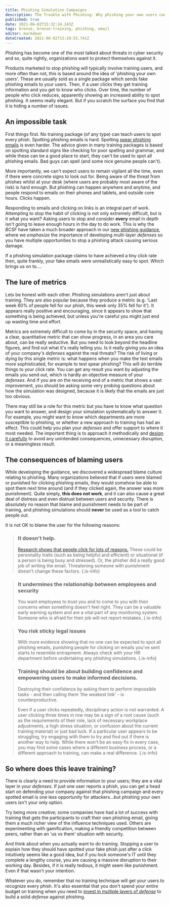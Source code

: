 ```yaml
---
title: Phishing Simulation Campaigns
description: The Trouble with Phishing: Why phishing your own users cannot solve all your problems....and may cause a few more
published: true
date: 2021-06-02T15:32:24.243Z
tags: bronze, bronze-training, phishing, email
editor: markdown
dateCreated: 2021-06-02T15:29:55.741Z
---
```


Phishing has become one of the most talked about threats in cyber security and so, quite rightly, organizations want to protect themselves against it.

Products marketed to stop phishing will typically involve training users, and more often than not, this is based around the idea of 'phishing your own users'. These are usually sold as a single package which sends fake phishing emails to your users. Then, if a user clicks they get training information and you get to know who clicks. Over time, the number of people who click reduces, apparently showing an increased ability to spot phishing. It seems really elegant. But if you scratch the surface you find that it is hiding a number of issues.

## An impossible task

First things first. No training package (of any type) can teach users to spot every phish. Spotting phishing emails is hard. Spotting [spear phishing emails](https://en.wikipedia.org/wiki/Phishing#Spear_phishing) is even harder. The advice given in many training packages is based on spotting standard signs like checking for poor spelling and grammar, and while these can be a good place to start, they can't be used to spot all phishing emails. Bad guys can spell (and some nice genuine people can't).

More importantly, we can't expect users to remain vigilant all the time, even if there were concrete signs to look out for. Being aware of the threat from phishes whilst at your desk (where users are probably most aware of the risk) is hard enough. But phishing can happen anywhere and anytime, and people respond to emails on their phones and tablets, and outside core hours. Clicks happen.

Responding to emails and clicking on links is an integral part of work. Attempting to stop the habit of clicking is not only extremely difficult, but is it what you want? Asking users to stop and consider **every** email in depth isn't going to leave enough hours in the day to do work. This is why the *BCSF* have taken a much broader approach in our [new phishing guidance](/bronze-controls/phishing), where we *emphasize* the importance of developing multi-layer *defenses* so you have multiple opportunities to stop a phishing attack causing serious damage.

If a phishing simulation package claims to have achieved a tiny click rate then, quite frankly, your fake emails were unrealistically easy to spot. Which brings us on to....

## The lure of metrics

Lets be honest with each other. Phishing simulations aren't just about training. They are also popular because they produce a metric (e.g. 'Last week 60% of people fell for our phish, this week only 35% fell for it'). It appears really positive and encouraging, since it appears to show that something is being achieved, but unless you're careful you might just end up wasting time and effort.

Metrics are extremely difficult to come by in the security space, and having a clear, quantitative metric that can show progress, in an area you care about, can be really seductive. But you need to look beyond the headline figures, and find out what it's really telling you. Is it really giving you an idea of your company's *defenses* against the real threats? The risk of living or dying by this single metric is: what happens when you make the test emails more sophisticated, for example to test spear phishing? This will do terrible things to your click rate. You can get any result you want by adjusting the emails you send out, which is hardly an objective measure of your *defenses*. And if you are on the receiving end of a metric that shows a vast improvement, you should be asking some very probing questions about how the simulation was designed, because it is likely that the emails are just too obvious.

There may still be a role for this metric but you have to know what question you want to answer, and design your simulation systematically to answer it. For example, you might want to know which departments are more susceptible to phishing, or whether a new approach to training has had an effect. This could help you plan your *defenses* and offer support to where it most needed. The important thing is to approach it methodically and [design it carefully](https://www.cpni.gov.uk/system/files/documents/51/d7/phishing_simulations_guide.pdf) to avoid any unintended consequences, unnecessary disruption, or a meaningless result.

## The consequences of blaming users

While developing the guidance, we discovered a widespread blame culture relating to phishing. Many organizations believed that if users were blamed or punished for clicking phishing emails, they would somehow be able to spot them next time around (and if they clicked again, the answer was more punishment). Quite simply, **this does not work**, and it can also cause a great deal of distress and even distrust between users and security. There is absolutely no reason that blame and punishment needs to be part of training, and phishing simulations should **never** be used as a tool to catch people out.

It is not OK to blame the user for the following reasons:

> ### **It doesn't help.**
> [Research shows that people click for lots of reasons.](https://www.sciencedirect.com/science/article/pii/S0747563217301504) These could be personality traits (such as being helpful and efficient) or situational (if a person is being busy and stressed). Or, the phisher did a really good job of writing the email. Threatening someone with punishment doesn't change these factors.
{.is-info}

> ### **It undermines the relationship between employees and security**
> You want employees to trust you and to come to you with their concerns when something doesn't feel right. They can be a valuable early warning system and are a vital part of any monitoring system. Someone who is afraid for their job will not report mistakes.
{.is-info}

> ### **You risk sticky legal issues**
> With more evidence showing that no one can be expected to spot all phishing emails, punishing people for clicking on emails you've sent starts to resemble entrapment. Always check with your HR department before undertaking any phishing simulations.
{.is-info}

> ### **Training should be about building confidence and empowering users to make informed decisions.**
> 
> Destroying their confidence by asking them to perform impossible tasks - and then calling them 'the weakest link' - is counterproductive.
> 
> Even if a user clicks repeatedly, disciplinary action is not warranted. A user clicking three times in row may be a sign of a root cause (such as the requirements of their role, lack of necessary workplace adjustments, a high stress situation, or confusion about the current training material) or just bad luck. If a particular user appears to be struggling, try engaging with them to try and find out if there is another way to help. While there won't be an easy fix in every case, you may find some cases where a different business process, or a different approach to training, can make a real difference.
{.is-info}


## So where does this leave training?

There is clearly a need to provide information to your users; they are a vital layer in your *defenses*. If just one user reports a phish, you can get a head start on defending your company against that phishing campaign and every spotted email is one less opportunity for attackers...but phishing your own users isn't your only option.

Try being more creative; some companies have had a lot of success with training that gets the participants to craft their own phishing email, giving them a much richer view of the influence techniques used. Others are experimenting with gamification, making a friendly competition between peers, rather than an 'us vs them' situation with security. 

And think about when you actually want to do training. Stopping a user to explain how they should have spotted your fake phish just after a click intuitively seems like a good idea, but if you lock someone's IT until they complete a lengthy course, you are causing a massive disruption to their working day. Besides, if it is really tedious, it might seem like punishment. Even if that wasn't your intention.

Whatever you do, remember that no training technique will get your users to *recognize* every phish. It's also essential that you don't spend your entire budget on training when you need to [invest in multiple layers of *defense*](/bronze-controls/phishing) to build a solid *defense* against phishing.